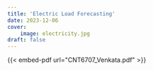 ```yaml
---
title: 'Electric Load Forecasting'
date: 2023-12-06
cover:
    image: electricity.jpg
draft: false
---
```


{{< embed-pdf url="CNT6707_Venkata.pdf" >}}
